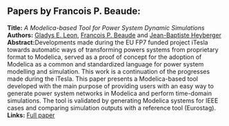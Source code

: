 <h2>Papers by Francois P. Beaude:</h2>
<p>
<b>Title:</b> <i> A Modelica-based Tool for Power System Dynamic Simulations </i> <br />
<b>Authors:</b> <a href="../authors/author_155.html">Gladys E. Leon</a>, <a href="../authors/author_22.html">Francois P. Beaude</a> and <a href="../authors/author_110.html">Jean-Baptiste Heyberger</a><br />
<b>Abstract:</b>Developments made during the EU FP7 funded project iTesla towards automatic ways of transforming powers systems from proprietary format to Modelica, served as a proof of concept for the adoption of Modelica as a common and standardized language for power system modelling and simulation. This work is a continuation of the progresses made during the iTesla. This paper presents a Modelica-based tool developed with the main purpose of providing users with an easy way to generate power system networks in Modelica and perform time-domain simulations. The tool is validated by generating Modelica systems for IEEE cases and comparing simulation outputs with a reference tool (Eurostag).<br />
<b>Links:</b> <a href="../submissions/ecp17132235_LeonBeaudeHeyberger.pdf">Full paper</a></p>